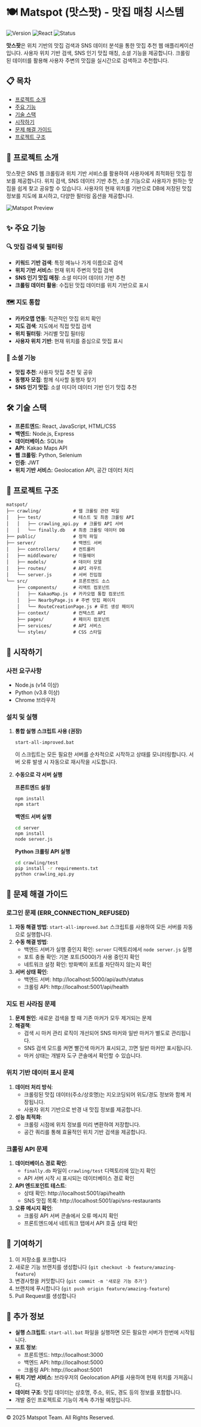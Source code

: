 # 🍽️ Matspot (맛스팟) - 맛집 매칭 시스템

![Version](https://img.shields.io/badge/version-0.1.0-blue.svg)
![React](https://img.shields.io/badge/React-18.0.0-61DAFB.svg?logo=react)
![Status](https://img.shields.io/badge/status-개발%20중-yellow.svg)

**맛스팟**은 위치 기반의 맛집 검색과 SNS 데이터 분석을 통한 맛집 추천 웹 애플리케이션입니다. 사용자 위치 기반 검색, SNS 인기 맛집 매칭, 소셜 기능을 제공합니다. 크롤링된 데이터를 활용해 사용자 주변의 맛집을 실시간으로 검색하고 추천합니다.

## 📋 목차
- [프로젝트 소개](#프로젝트-소개)
- [주요 기능](#주요-기능)
- [기술 스택](#기술-스택)
- [시작하기](#시작하기)
- [문제 해결 가이드](#문제-해결-가이드)
- [프로젝트 구조](#프로젝트-구조)

## 🍳 프로젝트 소개

맛스팟은 SNS 웹 크롤링과 위치 기반 서비스를 활용하여 사용자에게 최적화된 맛집 정보를 제공합니다. 위치 검색, SNS 데이터 기반 추천, 소셜 기능으로 사용자가 원하는 맛집을 쉽게 찾고 공유할 수 있습니다. 사용자의 현재 위치를 기반으로 DB에 저장된 맛집 정보를 지도에 표시하고, 다양한 필터링 옵션을 제공합니다.

![Matspot Preview](https://via.placeholder.com/800x400?text=Matspot+Preview)

## ✨ 주요 기능

### 🔍 맛집 검색 및 필터링
- **키워드 기반 검색**: 특정 메뉴나 가게 이름으로 검색
- **위치 기반 서비스**: 현재 위치 주변의 맛집 검색
- **SNS 인기 맛집 매칭**: 소셜 미디어 데이터 기반 추천
- **크롤링 데이터 활용**: 수집된 맛집 데이터를 위치 기반으로 표시

### 🗺️ 지도 통합
- **카카오맵 연동**: 직관적인 맛집 위치 확인
- **지도 검색**: 지도에서 직접 맛집 검색
- **위치 필터링**: 거리별 맛집 필터링
- **사용자 위치 기반**: 현재 위치를 중심으로 맛집 표시

### 👥 소셜 기능
- **맛집 추천**: 사용자 맛집 추천 및 공유
- **동행자 모집**: 함께 식사할 동행자 찾기
- **SNS 인기 맛집**: 소셜 미디어 데이터 기반 인기 맛집 추천

## 🛠️ 기술 스택
- **프론트엔드**: React, JavaScript, HTML/CSS
- **백엔드**: Node.js, Express
- **데이터베이스**: SQLite
- **API**: Kakao Maps API
- **웹 크롤링**: Python, Selenium
- **인증**: JWT
- **위치 기반 서비스**: Geolocation API, 공간 데이터 처리

## 📁 프로젝트 구조

```
matspot/
├── crawling/            # 웹 크롤링 관련 파일
│   ├── test/            # 테스트 및 최종 크롤링 API
│   │   ├── crawling_api.py  # 크롤링 API 서버
│   │   └── finally.db   # 최종 크롤링 데이터 DB
├── public/              # 정적 파일
├── server/              # 백엔드 서버
│   ├── controllers/     # 컨트롤러
│   ├── middleware/      # 미들웨어
│   ├── models/          # 데이터 모델
│   ├── routes/          # API 라우트
│   └── server.js        # 서버 진입점
└── src/                 # 프론트엔드 소스
    ├── components/      # 리액트 컴포넌트
    │   ├── KakaoMap.js  # 카카오맵 통합 컴포넌트
    │   ├── NearbyPage.js # 주변 맛집 페이지
    │   └── RouteCreationPage.js # 루트 생성 페이지
    ├── context/         # 컨텍스트 API
    ├── pages/           # 페이지 컴포넌트
    ├── services/        # API 서비스
    └── styles/          # CSS 스타일
```

## 🚀 시작하기

### 사전 요구사항
- Node.js (v14 이상)
- Python (v3.8 이상)
- Chrome 브라우저

### 설치 및 실행

1. **통합 실행 스크립트 사용 (권장)**
   ```
   start-all-improved.bat
   ```
   이 스크립트는 모든 필요한 서버를 순차적으로 시작하고 상태를 모니터링합니다.
   서버 오류 발생 시 자동으로 재시작을 시도합니다.

2. **수동으로 각 서버 실행**
   
   **프론트엔드 설정**
   ```bash
   npm install
   npm start
   ```

   **백엔드 서버 실행**
   ```bash
   cd server
   npm install
   node server.js
   ```

   **Python 크롤링 API 실행**
   ```bash
   cd crawling/test
   pip install -r requirements.txt
   python crawling_api.py
   ```

## 🔧 문제 해결 가이드

### 로그인 문제 (ERR_CONNECTION_REFUSED)
1. **자동 해결 방법**: `start-all-improved.bat` 스크립트를 사용하여 모든 서버를 자동으로 실행합니다.
2. **수동 해결 방법**:
   - 백엔드 서버가 실행 중인지 확인: `server` 디렉토리에서 `node server.js` 실행
   - 포트 충돌 확인: 기본 포트(5000)가 사용 중인지 확인
   - 네트워크 설정 확인: 방화벽이 포트를 차단하지 않는지 확인
3. **서버 상태 확인**: 
   - 백엔드 서버: http://localhost:5000/api/auth/status
   - 크롤링 API: http://localhost:5001/api/health

### 지도 핀 사라짐 문제
1. **문제 원인**: 새로운 검색을 할 때 기존 마커가 모두 제거되는 문제
2. **해결책**:
   - 검색 시 마커 관리 로직이 개선되어 SNS 마커와 일반 마커가 별도로 관리됩니다.
   - SNS 검색 모드를 켜면 빨간색 마커가 표시되고, 끄면 일반 마커만 표시됩니다.
   - 마커 상태는 개발자 도구 콘솔에서 확인할 수 있습니다.

### 위치 기반 데이터 표시 문제
1. **데이터 처리 방식**:
   - 크롤링된 맛집 데이터(주소/상호명)는 지오코딩되어 위도/경도 정보와 함께 저장됩니다.
   - 사용자 위치 기반으로 반경 내 맛집 정보를 제공합니다.
2. **성능 최적화**:
   - 크롤링 시점에 위치 정보를 미리 변환하여 저장합니다.
   - 공간 쿼리를 통해 효율적인 위치 기반 검색을 제공합니다.

### 크롤링 API 문제
1. **데이터베이스 경로 확인**: 
   - `finally.db` 파일이 `crawling/test` 디렉토리에 있는지 확인
   - API 서버 시작 시 표시되는 데이터베이스 경로 확인
2. **API 엔드포인트 테스트**:
   - 상태 확인: http://localhost:5001/api/health
   - SNS 맛집 목록: http://localhost:5001/api/sns-restaurants
3. **오류 메시지 확인**: 
   - 크롤링 API 서버 콘솔에서 오류 메시지 확인
   - 프론트엔드에서 네트워크 탭에서 API 호출 상태 확인

## 📝 기여하기

1. 이 저장소를 포크합니다
2. 새로운 기능 브랜치를 생성합니다 (`git checkout -b feature/amazing-feature`)
3. 변경사항을 커밋합니다 (`git commit -m '새로운 기능 추가'`)
4. 브랜치에 푸시합니다 (`git push origin feature/amazing-feature`)
5. Pull Request를 생성합니다

## 📝 추가 정보

- **실행 스크립트**: `start-all.bat` 파일을 실행하면 모든 필요한 서버가 한번에 시작됩니다.
- **포트 정보**:
  - 프론트엔드: http://localhost:3000
  - 백엔드 API: http://localhost:5000
  - 크롤링 API: http://localhost:5001
- **위치 기반 서비스**: 브라우저의 Geolocation API를 사용하여 현재 위치를 가져옵니다.
- **데이터 구조**: 맛집 데이터는 상호명, 주소, 위도, 경도 등의 정보를 포함합니다.
- 개발 중인 프로젝트로 기능이 계속 추가될 예정입니다.

---

© 2025 Matspot Team. All Rights Reserved.
